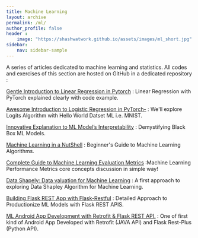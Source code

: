 ```yaml
---
title: Machine Learning
layout: archive
permalink: /ml/
author_profile: false
header :
    image: "https://shashwatwork.github.io/assets/images/ml_short.jpg"
sidebar:
    nav: sidebar-sample
---
```


A series of articles dedicated to machine learning and statistics. All codes and exercises of this section are hosted on GitHub in a dedicated repository :

<div class="github-card" data-github="shashwatwork" data-width="100%" data-height="" data-theme="default"></div>
<script src="//cdn.jsdelivr.net/github-cards/latest/widget.js"></script>

[Gentle Introduction to Linear Regression in Pytorch](https://medium.com/@datasciencehub/gentle-introduction-to-linear-regression-in-pytorch-cd6434c98d4d) : Linear Regression with PyTorch explained clearly with code example.

[Awesome Introduction to Logistic Regression in PyTorch-](https://blog.goodaudience.com/awesome-introduction-to-logistic-regression-in-pytorch-d13883ceaa90) : We'll explore Logits Algorithm with Hello World Datset ML i.e. MNIST.

[Innovative Explanation to ML Model’s Interpretability](https://blog.goodaudience.com/innovative-explanation-to-ml-models-interpretability-a9c20dd97c54) : Demystifying Black Box ML Models.

[Machine Learning in a NutShell](https://medium.com/datadriveninvestor/machine-learning-in-a-nutshell-e4ff2a50dbaf) : Beginner's Guide to Machine Learning Algorithms.

[Complete Guide to Machine Learning Evaluation Metrics](https://medium.com/analytics-vidhya/complete-guide-to-machine-learning-evaluation-metrics-615c2864d916) :Machine Learning Performance Metrics core concepts discussion in simple way!

[Data Shapely: Data valuation for Machine Learning](https://medium.com/analytics-vidhya/data-shapely-data-valuation-for-machine-learning-e4bd65508d2e) : A first approach to exploring Data Shapley Algorithm for Machine Learning.

[Building Flask REST App with Flask-Restful](https://medium.com/analytics-vidhya/building-flask-rest-app-with-flask-restful-d22ba4c0e39f) : Detailed Approach to Productionize ML Models with Flask REST APIS.

[ML Android App Development with Retrofit & Flask REST API.](https://medium.com/@datasciencehub/android-app-development-with-retrofit-flask-rest-2e3fe50b00f9) : One of first kind of Android App Developed with Retrofit (JAVA API) and Flask Rest-Plus (Python API).

